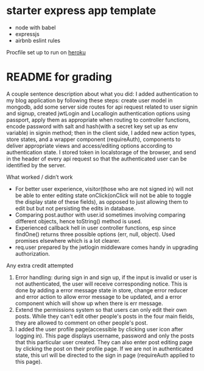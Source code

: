 # starter express app template

* node with babel
* expressjs
* airbnb eslint rules

Procfile set up to run on [heroku](https://devcenter.heroku.com/articles/getting-started-with-nodejs#deploy-the-app)

# README for grading

A couple sentence description about what you did:
  I added authentication to my blog application by following these steps: create user model in mongodb, add some server side routes for api request related to user signin and signup, created jwtLogin and Locallogin authentication options using passport, apply them as appropriate when routing to controller functions, encode password with salt and hash(with a secret key set up as env variable) in signin method; then in the client side, I added new action types, store states, and a wrapper component (requireAuth), components to deliver appropriate views and access/editing options according to authentication state. I stored token in localstorage of the browser, and send in the header of every api request so that the authenticated user can be identified by the server. 
  
What worked / didn’t work
- For better user experience, visitor(those who are not signed in) will not be able to enter editing state onClick(onClick will not be able to toggle the display state of these fields), as opposed to just allowing them to edit but but not persisting the edits in database.
- Comparing post.author with user.id sometimes involving comparing different objects, hence toString() method is used. 
- Experienced callback hell in user controller functions, esp since findOne() returns three possible options (err, null, object). Used promises elsewhere which is a lot clearer.
- req.user prepared by the jwtlogin middleware comes handy in upgrading authorization.


Any extra credit attempted
1. Error handling: during sign in and sign up, if the input is invalid or user is not authenticated, the user will receive corresponding notice. This is done by adding a error message state in store, change error reducer and error action to allow error message to be updated, and a error component which will show up when there is err message. 
2. Extend the permissions system so that users can only edit their own posts. While they can't edit other people's posts in the four main fields, they are allowed to comment on other people's post. 
3. I added the user profile page(accessible by clicking user icon after logging in). This page displays username, password and only the posts that this particular user created. They can also enter post editing page by clicking the post on their profile page. If we are not in authenticated state, this url will be directed to the sign in page (requireAuth applied to this page). 

